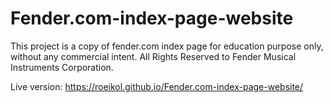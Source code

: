 # Fender.com-index-page-website
This project is a copy of fender.com index page for education purpose only, without any commercial intent.
All Rights Reserved to Fender Musical Instruments Corporation.  

Live version: https://roeikol.github.io/Fender.com-index-page-website/
